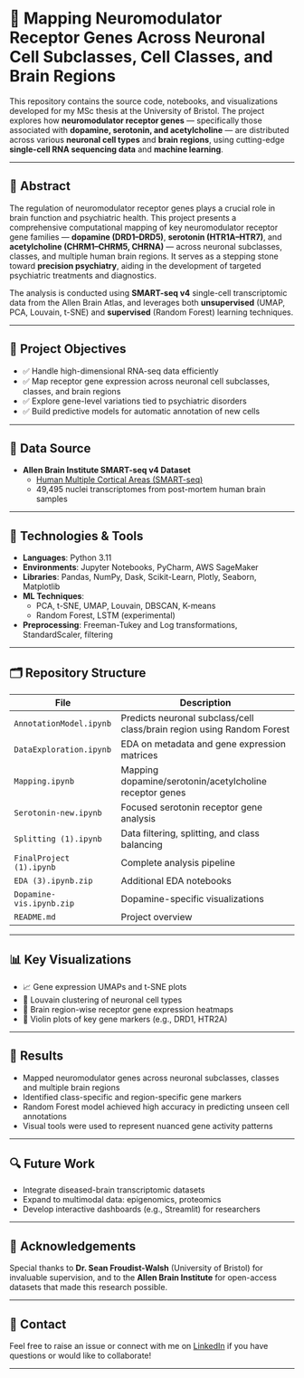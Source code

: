 # 🧠 Mapping Neuromodulator Receptor Genes Across Neuronal Cell Subclasses, Cell Classes, and Brain Regions

This repository contains the source code, notebooks, and visualizations developed for my MSc thesis at the University of Bristol. The project explores how **neuromodulator receptor genes** — specifically those associated with **dopamine, serotonin, and acetylcholine** — are distributed across various **neuronal cell types** and **brain regions**, using cutting-edge **single-cell RNA sequencing data** and **machine learning**.

---

## 📘 Abstract

The regulation of neuromodulator receptor genes plays a crucial role in brain function and psychiatric health. This project presents a comprehensive computational mapping of key neuromodulator receptor gene families — **dopamine (DRD1–DRD5)**, **serotonin (HTR1A–HTR7)**, and **acetylcholine (CHRM1–CHRM5, CHRNA)** — across neuronal subclasses, classes, and multiple human brain regions. It serves as a stepping stone toward **precision psychiatry**, aiding in the development of targeted psychiatric treatments and diagnostics.

The analysis is conducted using **SMART-seq v4** single-cell transcriptomic data from the Allen Brain Atlas, and leverages both **unsupervised** (UMAP, PCA, Louvain, t-SNE) and **supervised** (Random Forest) learning techniques.

---

## 🧪 Project Objectives

- ✅ Handle high-dimensional RNA-seq data efficiently
- ✅ Map receptor gene expression across neuronal cell subclasses, classes, and brain regions
- ✅ Explore gene-level variations tied to psychiatric disorders
- ✅ Build predictive models for automatic annotation of new cells

---

## 🧬 Data Source

- **Allen Brain Institute SMART-seq v4 Dataset**
  - [Human Multiple Cortical Areas (SMART-seq)](https://portal.brain-map.org/atlases-and-data/rnaseq/human-multiple-cortical-areas-smart-seq)
  - 49,495 nuclei transcriptomes from post-mortem human brain samples

---

## 🧰 Technologies & Tools

- **Languages**: Python 3.11
- **Environments**: Jupyter Notebooks, PyCharm, AWS SageMaker
- **Libraries**: Pandas, NumPy, Dask, Scikit-Learn, Plotly, Seaborn, Matplotlib
- **ML Techniques**:
  - PCA, t-SNE, UMAP, Louvain, DBSCAN, K-means
  - Random Forest, LSTM (experimental)
- **Preprocessing**: Freeman-Tukey and Log transformations, StandardScaler, filtering

---

## 🗂 Repository Structure

| File | Description |
|------|-------------|
| `AnnotationModel.ipynb` | Predicts neuronal subclass/cell class/brain region using Random Forest |
| `DataExploration.ipynb` | EDA on metadata and gene expression matrices |
| `Mapping.ipynb` | Mapping dopamine/serotonin/acetylcholine receptor genes |
| `Serotonin-new.ipynb` | Focused serotonin receptor gene analysis |
| `Splitting (1).ipynb` | Data filtering, splitting, and class balancing |
| `FinalProject (1).ipynb` | Complete analysis pipeline |
| `EDA (3).ipynb.zip` | Additional EDA notebooks |
| `Dopamine-vis.ipynb.zip` | Dopamine-specific visualizations |
| `README.md` | Project overview |

---

## 📊 Key Visualizations

- 📈 Gene expression UMAPs and t-SNE plots
- 🧩 Louvain clustering of neuronal cell types
- 🧠 Brain region-wise receptor gene expression heatmaps
- 🧬 Violin plots of key gene markers (e.g., DRD1, HTR2A)

---

## 📌 Results

- Mapped neuromodulator genes across neuronal subclasses, classes and multiple brain regions
- Identified class-specific and region-specific gene markers
- Random Forest model achieved high accuracy in predicting unseen cell annotations
- Visual tools were used to represent nuanced gene activity patterns

---

## 🔍 Future Work

- Integrate diseased-brain transcriptomic datasets
- Expand to multimodal data: epigenomics, proteomics
- Develop interactive dashboards (e.g., Streamlit) for researchers

---

## 🤝 Acknowledgements

Special thanks to **Dr. Sean Froudist-Walsh** (University of Bristol) for invaluable supervision, and to the **Allen Brain Institute** for open-access datasets that made this research possible.

---

## 📩 Contact

Feel free to raise an issue or connect with me on [LinkedIn](https://www.linkedin.com/in/tanmaysagarhuria/) if you have questions or would like to collaborate!

---
